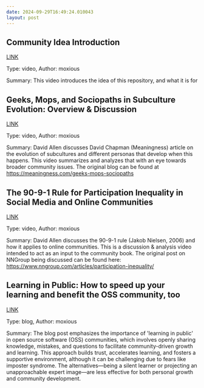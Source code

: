 ```yaml
---
date: 2024-09-29T16:49:24.010043
layout: post
---
```


## Community Idea Introduction

[LINK](https://youtu.be/j36lhnAiJ0g)

Type: video, Author: moxious

Summary: This video introduces the idea of this repository, and what it is for

## Geeks, Mops, and Sociopaths in Subculture Evolution: Overview & Discussion

[LINK](https://www.youtube.com/watch?v=TAHsLFW0tzM)

Type: video, Author: moxious

Summary: David Allen discusses David Chapman (Meaningness) article on the evolution of subcultures and different personas that develop when this happens. This video summarizes and analyzes that with an eye towards broader community issues. The original blog can be found at https://meaningness.com/geeks-mops-sociopaths

## The 90-9-1 Rule for Participation Inequality in Social Media and Online Communities

[LINK](https://youtu.be/gKvXsLUInjs)

Type: video, Author: moxious

Summary: David Allen discusses the 90-9-1 rule (Jakob Nielsen, 2006) and how it applies to online communities.  This is a discussion & analysis video intended to act as an input to the community book. The original post on NNGroup being discussed can be found here: https://www.nngroup.com/articles/participation-inequality/

## Learning in Public: How to speed up your learning and benefit the OSS community, too

[LINK](https://grafana.com/blog/2023/09/22/learning-in-public-how-to-speed-up-your-learning-and-benefit-the-oss-community-too/)

Type: blog, Author: moxious

Summary: The blog post emphasizes the importance of 'learning in public' in open source software (OSS) communities, which involves openly sharing knowledge, mistakes, and questions to facilitate community-driven growth and learning. This approach builds trust, accelerates learning, and fosters a supportive environment, although it can be challenging due to fears like imposter syndrome. The alternatives—being a silent learner or projecting an unapproachable expert image—are less effective for both personal growth and community development.

